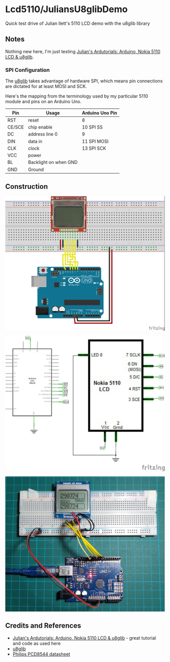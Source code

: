 # Lcd5110/JuliansU8glibDemo

Quick test drive of Julian Ilett's 5110 LCD demo with the u8glib library

## Notes

Nothing new here, I'm just testing [Julian's Ardutorials: Arduino, Nokia 5110 LCD & u8glib](https://youtu.be/t31n6Y-0bYg).

### SPI Configuration

The [u8glib](https://github.com/olikraus/u8glib) takes advantage of hardware SPI, which means
pin connections are dictated for at least MOSI and SCK.

Here's the mapping from the terminology used by my particular 5110 module and pins on an Arduino Uno.

| Pin    | Usage                 | Arduino Uno Pin |
|--------|-----------------------|-----------------|
| RST    | reset                 | 8               |
| CE/SCE | chip enable           | 10 SPI SS       |
| DC     | address line 0        | 9               |
| DIN    | data in               | 11 SPI MOSI     |
| CLK    | clock                 | 13 SPI SCK      |
| VCC    | power                 |                 |
| BL     | Backlight on when GND |                 |
| GND    | Ground                |                 |


## Construction

![Breadboard](./assets/JuliansU8glibDemo_bb.jpg?raw=true)

![The Schematic](./assets/JuliansU8glibDemo_schematic.jpg?raw=true)

![The Build](./assets/JuliansU8glibDemo_build.jpg?raw=true)

## Credits and References
* [Julian's Ardutorials: Arduino, Nokia 5110 LCD & u8glib](https://youtu.be/t31n6Y-0bYg) - great tutorial and code as used here
* [u8glib](https://github.com/olikraus/u8glib)
* [Philips PCD8544 datasheet](http://eia.udg.edu/~forest/PCD8544_1.pdf)
